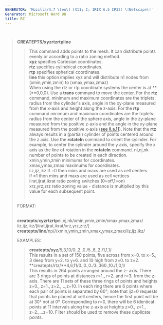```yaml
---
GENERATOR: 'Mozilla/4.7 \[en\] (X11; I; IRIX 6.5 IP32) \[Netscape\]'
Generator: Microsoft Word 98
title: RZ
---
```


 

> **CREATEPTS/xyzrtzrtpline**
>
> > This command adds points to the mesh. It can distribute points
> > evenly or according to a ratio zoning method.\
> > **xyz** specifies Cartesian coordinates.\
> > **rtz** specifies cylindrical coordinates.\
> > **rtp** specifies spherical coordinates.\
> > **line** this option implies xyz and will distribute n1 nodes from
> > (xmin,ymin,zmin) to (xmax,ymax,zmaz)\
> > When using the rtz or rtp coordinate systems the center is at
> > **(**0,0,0). Use a **trans** command to move the center. For the
> > **rtz** command, minimum and maximum coordinates are the triplets:
> > radius from the cylinder's axis, angle in the xy-plane measured from
> > the x-axis and height along the z-axis. For the **rtp** command
> > minimum and maximum coordinates are the triplets: radius from the
> > center of the sphere axis, angle in the zy-plane measured from the
> > positive z-axis and the angle in the xy-plane measured from the
> > positive x-axis ([see II.a.11](../../conventions.html)). Note that
> > the **rtz** always results in a (partial) cylinder of points
> > centered around the z axis. Use the **rotateln** command to orient
> > the cylinder. For example, to center the cylinder around the y axis,
> > specify the x axis as the line of rotation in the **rotateln**
> > command.
> > ni,nj,nk number of points to be created in each direction.\
> > xmin,ymin,zmin minimums for coordinates.\
> > xmax,ymax,zmax maximums for coordinates.\
> > iiz,ijz,ikz if =0 then mins and maxs are used as cell centers\
> > if =1 then mins and maxs are used as cell vertices\
> > iirat,ijrat,ikrat ratio zoning switches (0=off,1=on)\
> > xrz,yrz,zrz ratio zoning value - distance is multiplied by this
> > value for each subsequent point.\
> >  
>
> FORMAT:\
>  
>
> **createpts**/**xyz****rtz****rtp**ni,nj,nk/xmin,ymin,zmin/xmax,ymax,zmax/\
> iiz,ijz,ikz/\[iirat,ijrat,ikrat/xrz,yrz,zrz/\]\
> **createpts/line**/np///xmin,ymin,zmin,xmax,ymax,zmax/iiz,ijz,ikz/
>
> EXAMPLES:
>
> > **createpts/xyz**/5,3,10/0.,2.,0./5.,6.,2./1,1,1/\
> > This results in a set of 150 points, five across from x=0. to x=5.,
> > 3 deep from y=2. to y=6. and 10 high from z=0. to z=2.\
> > **createpts/rtz/**4,6,11/0.,0.,0./3.,360.,10./1,0,1/\
> > This results in 264 points arranged around the z- axis. There are 3
> > rings of points at distances r=1., r=2. and r=3. from the z-axis.
> > There are 11 sets of these three rings of points and heights z=0.,
> > z=1., z=2.,...,z=10. In each ring there are 6 points where each pair
> > of points is separated by 60°; note that ijz=0 requests that points
> > be placed at cell centers, hence the first point will be at 30° not
> > at 0°. Corresponding to r=0, there will be 6 identical points at 11
> > intervals along the z-axis at heights z=0., z=1., z=2.,...z=10.
> > Filter should be used to remove these duplicate points.
>
>
